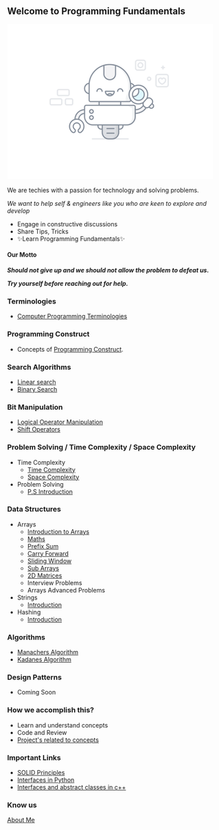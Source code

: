 ## Welcome to Programming Fundamentals

![image](assets/images/programmer.gif)

We are techies with a passion for technology and solving problems.

_We want to help self & engineers like you who are keen to explore and develop_

- Engage in constructive discussions
- Share Tips, Tricks
- ✨Learn Programming Fundamentals✨

#### Our Motto

**_Should not give up and we should not allow the problem to defeat us._**

**_Try yourself before reaching out for help._**

### Terminologies

- [Computer Programming Terminologies](computer_basics/terminology.md)

### Programming Construct

- Concepts of [Programming Construct](programming-constructs/index.md).

### Search Algorithms

- [Linear search](search-algorithms/linear-search.md)
- [Binary Search](search-algorithms/binary-search.md)

### Bit Manipulation

- [Logical Operator Manipulation](bit-manipulation/bit_manipulation.md)
- [Shift Operators](bit-manipulation/shift_operator.md)

### Problem Solving / Time Complexity / Space Complexity

- Time Complexity
  - [Time Complexity](TimeComplexity/time_complexity_basics.md)
  - [Space Complexity](TimeComplexity/time_and_space_complexity.md)
- Problem Solving
  - [P.S Introduction](problem-solving/introduction.md)

### Data Structures

- Arrays
  - [Introduction to Arrays](arrays/introduction.md)
  - [Maths](arrays/maths.md)
  - [Prefix Sum](arrays/prefix_sum.md)
  - [Carry Forward](arrays/array_carry_forward.md)
  - [Sliding Window](https://santosh-1987.github.io/programming-fundamentals/arrays/array_carry_forward/#window-sliding-technique)
  - [Sub Arrays](arrays/sub_arrays.md)
  - [2D Matrices](matrix/2d_matrices.md)
  - Interview Problems
  - Arrays Advanced Problems
- Strings
  - [Introduction](strings/introduction.md)
- Hashing
  - [Introduction](hashing/hashing-intro.md)

### Algorithms

- [Manachers Algorithm](algorithms/manachers_algorithm.md)
- [Kadanes Algorithm](algorithms/kadanes_algorithm.md)

### Design Patterns

- Coming Soon

### How we accomplish this?

- Learn and understand concepts
- Code and Review
- [Project's related to concepts](https://github.com/santosh-1987/ScalingChallenges)

### Important Links

- [SOLID Principles](https://medium.com/backticks-tildes/the-s-o-l-i-d-principles-in-pictures-b34ce2f1e898)
- [Interfaces in Python](http://masnun.rocks/2017/04/15/interfaces-in-python-protocols-and-abcs/)
- [Interfaces and abstract classes in c++](https://www.programiz.com/cpp-programming/pure-virtual-funtion)

### Know us

[About Me](http://susant.in/)
